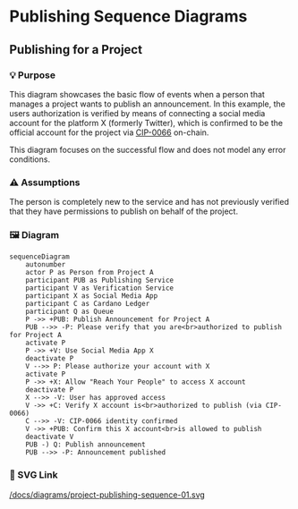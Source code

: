 # Publishing Sequence Diagrams

## Publishing for a Project

### 💡 Purpose
This diagram showcases the basic flow of events when a person that manages a project wants to publish an announcement. In this example, the users authorization is verified by means of connecting a social media account for the platform X (formerly Twitter), which is confirmed to be the official account for the project via [CIP-0066](https://github.com/cardano-foundation/CIPs/pull/294) on-chain.

This diagram focuses on the successful flow and does not model any error conditions.

### ⚠️ Assumptions
The person is completely new to the service and has not previously verified that they have permissions to publish on behalf of the project.

### 🖼️ Diagram

```mermaid
sequenceDiagram
    autonumber
    actor P as Person from Project A
    participant PUB as Publishing Service
    participant V as Verification Service
    participant X as Social Media App
    participant C as Cardano Ledger
    participant Q as Queue
    P ->> +PUB: Publish Announcement for Project A
    PUB -->> -P: Please verify that you are<br>authorized to publish for Project A
    activate P
    P ->> +V: Use Social Media App X
    deactivate P
    V -->> P: Please authorize your account with X
    activate P
    P ->> +X: Allow "Reach Your People" to access X account
    deactivate P
    X -->> -V: User has approved access
    V ->> +C: Verify X account is<br>authorized to publish (via CIP-0066)
    C -->> -V: CIP-0066 identity confirmed
    V ->> +PUB: Confirm this X account<br>is allowed to publish
    deactivate V
    PUB -) Q: Publish announcement
    PUB -->> -P: Announcement published
```
### 🔗 SVG Link
[/docs/diagrams/project-publishing-sequence-01.svg](./project-publishing-sequence-01.svg)